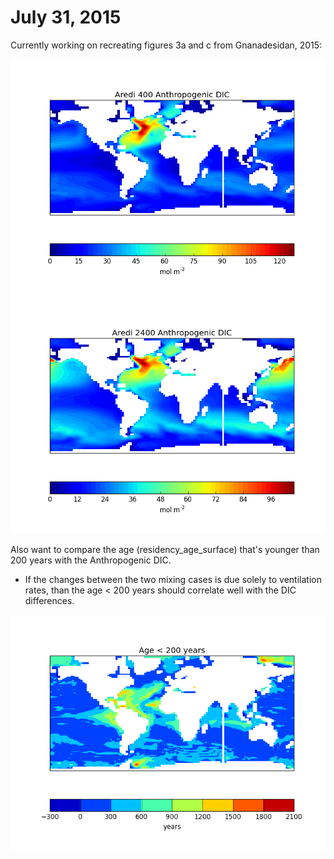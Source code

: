 # July 31, 2015

Currently working on recreating figures 3a and c from Gnanadesidan, 2015: 

![Aredi400 Anthro DIC 1995](files/aredi400_anthroDIC_07312015.png)
![Aredi2400 Anthro DIC 1995](files/aredi2400_anthroDIC_07312015.png)

Also want to compare the age (residency_age_surface) that's younger than 200 years with the Anthropogenic DIC. 
* If the changes between the two mixing cases is due solely to ventilation rates, than the age < 200 years 
should correlate well with the DIC differences. 

![age less than 200 years](files/cntrl_age_less200_07312015.png) 
